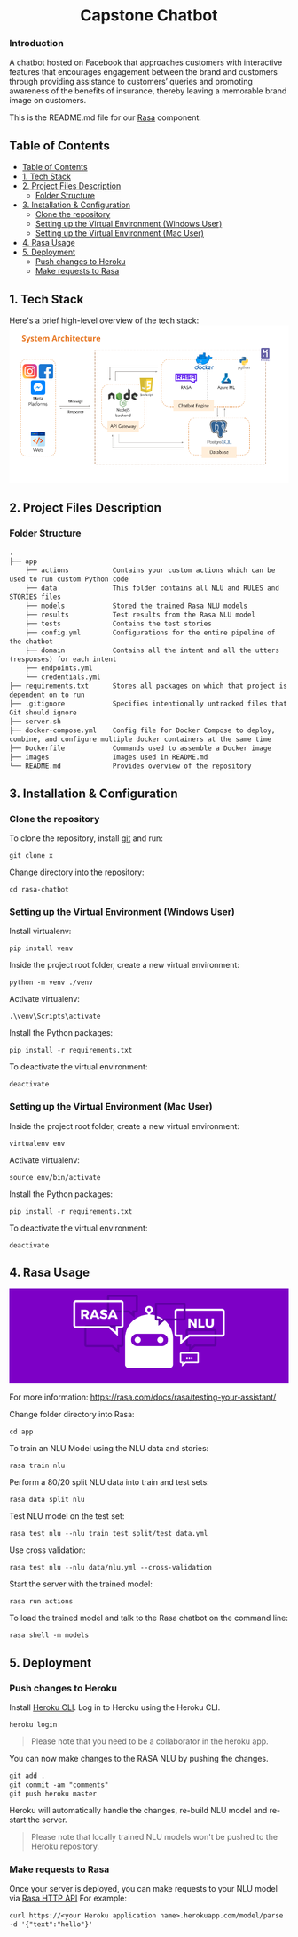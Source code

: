 <h1 align="center">Capstone Chatbot</h1>

### Introduction
A chatbot hosted on Facebook that approaches customers with interactive features that encourages engagement between the brand and customers through providing assistance to customers’ queries and promoting awareness of the benefits of insurance, thereby leaving a memorable brand image on customers.

This is the README.md file for our [Rasa](https://rasa.com/docs/) component. 

## Table of Contents
- [Table of Contents](#table-of-contents)
- [1. Tech Stack](#1-tech-stack)
- [2. Project Files Description](#2-project-files-description)
  - [Folder Structure](#folder-structure)
- [3. Installation & Configuration](#3-installation--configuration)
  - [Clone the repository](#clone-the-repository)
  - [Setting up the Virtual Environment (Windows User)](#setting-up-the-virtual-environment-windows-user)
  - [Setting up the Virtual Environment (Mac User)](#setting-up-the-virtual-environment-mac-user)
- [4. Rasa Usage](#4-rasa-usage)
- [5. Deployment](#5-deployment)
  - [Push changes to Heroku](#push-changes-to-heroku)
  - [Make requests to Rasa](#make-requests-to-rasa)

## 1. Tech Stack
Here's a brief high-level overview of the tech stack:
![System Architecture](images/system-architecture.png)


## 2. Project Files Description
### Folder Structure
    .
    ├── app
        ├── actions           Contains your custom actions which can be used to run custom Python code
        ├── data              This folder contains all NLU and RULES and STORIES files
        ├── models            Stored the trained Rasa NLU models
        ├── results           Test results from the Rasa NLU model
        ├── tests             Contains the test stories
        ├── config.yml        Configurations for the entire pipeline of the chatbot
        ├── domain            Contains all the intent and all the utters (responses) for each intent
        ├── endpoints.yml
        └── credentials.yml    
    ├── requirements.txt      Stores all packages on which that project is dependent on to run
    ├── .gitignore            Specifies intentionally untracked files that Git should ignore
    ├── server.sh
    ├── docker-compose.yml    Config file for Docker Compose to deploy, combine, and configure multiple docker containers at the same time
    ├── Dockerfile            Commands used to assemble a Docker image
    ├── images                Images used in README.md
    └── README.md             Provides overview of the repository

## 3. Installation & Configuration

### Clone the repository
To clone the repository, install [git](https://git-scm.com/downloads) and run:
```
git clone x
```
Change directory into the repository:
```
cd rasa-chatbot
```

### Setting up the Virtual Environment (Windows User)
Install virtualenv:

```
pip install venv
```
Inside the project root folder, create a new virtual environment:

```
python -m venv ./venv
```

Activate virtualenv:
```
.\venv\Scripts\activate
```

Install the Python packages:
```
pip install -r requirements.txt
```

To deactivate the virtual environment:
```
deactivate
```

### Setting up the Virtual Environment (Mac User)

Inside the project root folder, create a new virtual environment:
```
virtualenv env
```

Activate virtualenv:
```
source env/bin/activate
```

Install the Python packages:
```
pip install -r requirements.txt
```

To deactivate the virtual environment:
```
deactivate
```

## 4. Rasa Usage
![Rasa](images/rasa.png)

For more information:
https://rasa.com/docs/rasa/testing-your-assistant/

Change folder directory into Rasa:
```
cd app
```

To train an NLU Model using the NLU data and stories:

```
rasa train nlu
```

Perform a 80/20 split NLU data into train and test sets:

```
rasa data split nlu
```

Test NLU model on the test set:

```
rasa test nlu --nlu train_test_split/test_data.yml
```

Use cross validation:

```
rasa test nlu --nlu data/nlu.yml --cross-validation
```

Start the server with the trained model:
```
rasa run actions
```

To load the trained model and talk to the Rasa chatbot on the command line:
```
rasa shell -m models
```

## 5. Deployment
### Push changes to Heroku
Install [Heroku CLI](https://devcenter.heroku.com/articles/heroku-cli#download-and-install).
Log in to Heroku using the Heroku CLI. 
```
heroku login
```
> Please note that you need to be a collaborator in the heroku app.

You can now make changes to the RASA NLU by pushing the changes.
```
git add .
git commit -am "comments"
git push heroku master
```
Heroku will automatically handle the changes, re-build NLU model and re-start the server.
> Please note that locally trained NLU models won't be pushed to the Heroku repository.

### Make requests to Rasa
Once your server is deployed, you can make requests to your NLU model via [Rasa HTTP API](https://rasa.com/docs/rasa/api/http-api/#operation/parseModelMessage)
For example:
```
curl https://<your Heroku application name>.herokuapp.com/model/parse -d '{"text":"hello"}'
```